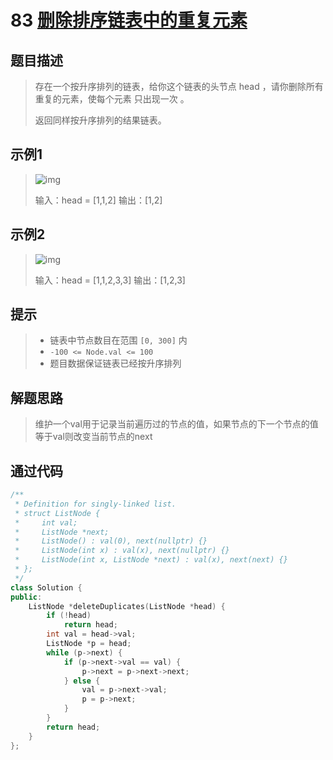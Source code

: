 # 83 [删除排序链表中的重复元素](https://leetcode-cn.com/problems/remove-duplicates-from-sorted-list/)

## 题目描述

> 存在一个按升序排列的链表，给你这个链表的头节点 head ，请你删除所有重复的元素，使每个元素 只出现一次 。
>
> 返回同样按升序排列的结果链表。

## 示例1

> ![img](https://assets.leetcode.com/uploads/2021/01/04/list1.jpg)
>
> 输入：head = [1,1,2]
> 输出：[1,2]

## 示例2

> ![img](https://assets.leetcode.com/uploads/2021/01/04/list2.jpg)
>
> 输入：head = [1,1,2,3,3]
> 输出：[1,2,3]

## 提示

>- 链表中节点数目在范围 `[0, 300]` 内
>- `-100 <= Node.val <= 100`
>- 题目数据保证链表已经按升序排列

## 解题思路

>维护一个val用于记录当前遍历过的节点的值，如果节点的下一个节点的值等于val则改变当前节点的next

## 通过代码

```cpp
/**
 * Definition for singly-linked list.
 * struct ListNode {
 *     int val;
 *     ListNode *next;
 *     ListNode() : val(0), next(nullptr) {}
 *     ListNode(int x) : val(x), next(nullptr) {}
 *     ListNode(int x, ListNode *next) : val(x), next(next) {}
 * };
 */
class Solution {
public:
    ListNode *deleteDuplicates(ListNode *head) {
        if (!head)
            return head;
        int val = head->val;
        ListNode *p = head;
        while (p->next) {
            if (p->next->val == val) {
                p->next = p->next->next;
            } else {
                val = p->next->val;
                p = p->next;
            }
        }
        return head;
    }
};
```


